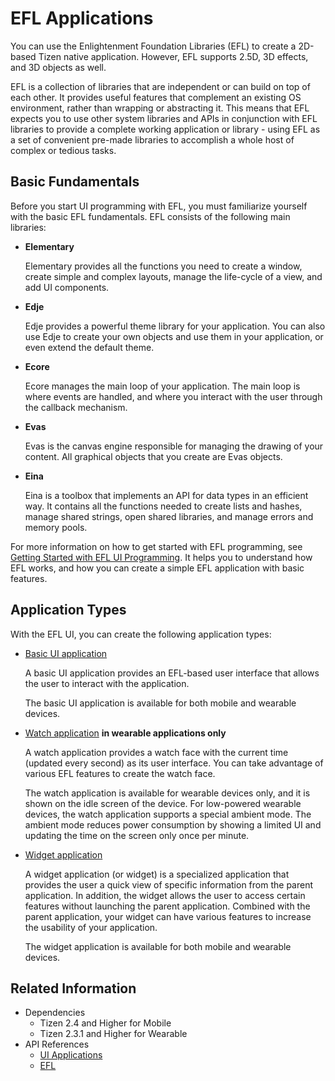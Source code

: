 # EFL Applications

You can use the Enlightenment Foundation Libraries (EFL) to create a 2D-based Tizen native application. However, EFL supports 2.5D, 3D effects, and 3D objects as well.

EFL is a collection of libraries that are independent or can build on top of each other. It provides useful features that complement an existing OS environment, rather than wrapping or abstracting it. This means that EFL expects you to use other system libraries and APIs in conjunction with EFL libraries to provide a complete working application or library - using EFL as a set of convenient pre-made libraries to accomplish a whole host of complex or tedious tasks.

## Basic Fundamentals

Before you start UI programming with EFL, you must familiarize yourself with the basic EFL fundamentals. EFL consists of the following main libraries:

- **Elementary**

  Elementary provides all the functions you need to create a window, create simple and complex layouts, manage the life-cycle of a view, and add UI components.

- **Edje**

  Edje provides a powerful theme library for your application. You can also use Edje to create your own objects and use them in your application, or even extend the default theme.

- **Ecore**

  Ecore manages the main loop of your application. The main loop is where events are handled, and where you interact with the user through the callback mechanism.

- **Evas**

  Evas is the canvas engine responsible for managing the drawing of your content. All graphical objects that you create are Evas objects.

- **Eina**

  Eina is a toolbox that implements an API for data types in an efficient way. It contains all the functions needed to create lists and hashes, manage shared strings, open shared libraries, and manage errors and memory pools.

For more information on how to get started with EFL programming, see [Getting Started with EFL UI Programming](../ui/efl/getting-started.md). It helps you to understand how EFL works, and how you can create a simple EFL application with basic features.

## Application Types

With the EFL UI, you can create the following application types:

- [Basic UI application](efl-ui-app.md)

  A basic UI application provides an EFL-based user interface that allows the user to interact with the application.

  The basic UI application is available for both mobile and wearable devices.

- [Watch application](watch-app.md) **in wearable applications only**

  A watch application provides a watch face with the current time (updated every second) as its user interface. You can take advantage of various EFL features to create the watch face.

  The watch application is available for wearable devices only, and it is shown on the idle screen of the device. For low-powered wearable devices, the watch application supports a special ambient mode. The ambient mode reduces power consumption by showing a limited UI and updating the time on the screen only once per minute.

- [Widget application](widget-app.md)

  A widget application (or widget) is a specialized application that provides the user a quick view of specific information from the parent application. In addition, the widget allows the user to access certain features without launching the parent application. Combined with the parent application, your widget can have various features to increase the usability of your application.

  The widget application is available for both mobile and wearable devices.

## Related Information
- Dependencies
  - Tizen 2.4 and Higher for Mobile
  - Tizen 2.3.1 and Higher for Wearable
- API References
  - [UI Applications](../../api/common/latest/group__EFL.html)
  - [EFL](../../api/common/latest/group__EFL.html)
